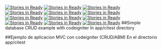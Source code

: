 [![Stories in Ready](https://badge.waffle.io/dbpiper/TODO.png?label=ready&title=Ready)](https://waffle.io/dbpiper/TODO)
[![Stories in Ready](https://badge.waffle.io/dbpiper/TODO.png?label=ready&title=Ready)](https://waffle.io/dbpiper/TODO)
[![Stories in Ready](https://badge.waffle.io/dbpiper/TODO.png?label=ready&title=Ready)](https://waffle.io/dbpiper/TODO)
[![Stories in Ready](https://badge.waffle.io/dbpiper/TODO.png?label=ready&title=Ready)](https://waffle.io/dbpiper/TODO)
[![Stories in Ready](https://badge.waffle.io/dbpiper/TODO.png?label=ready&title=Ready)](https://waffle.io/dbpiper/TODO)
[![Stories in Ready](https://badge.waffle.io/dbpiper/TODO.png?label=ready&title=Ready)](https://waffle.io/dbpiper/TODO)
[![Stories in Ready](https://badge.waffle.io/geekscruff/todo.png?label=ready&title=Ready)](https://waffle.io/geekscruff/todo)
[![Stories in Ready](https://badge.waffle.io/geekscruff/todo.png?label=ready&title=Ready)](https://waffle.io/geekscruff/todo)
[![Stories in Ready](https://badge.waffle.io/geekscruff/todo.png?label=ready&title=Ready)](https://waffle.io/geekscruff/todo)
[![Stories in Ready](https://badge.waffle.io/geekscruff/todo.png?label=ready&title=Ready)](https://waffle.io/geekscruff/todo)
[![Stories in Ready](https://badge.waffle.io/geekscruff/todo.png?label=ready&title=Ready)](https://waffle.io/geekscruff/todo)
[![Stories in Ready](https://badge.waffle.io/PeumaHue/ToDo.png?label=ready&title=Ready)](https://waffle.io/PeumaHue/ToDo)
##Simple database CRUD example with codeigniter
In app/citest directory

##Ejemplo de aplicacion MVC con codeigniter (CRUD/ABM)
En el directorio app/citest
